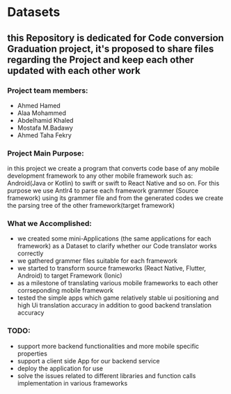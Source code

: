 # Datasets
## this Repository is dedicated for Code conversion Graduation project, it's proposed to share files regarding the Project and keep each other updated with each other work
### Project team members:
- Ahmed Hamed
- Alaa Mohammed 
- Abdelhamid Khaled
- Mostafa M.Badawy
- Ahmed Taha Fekry
### **Project Main Purpose**:
in this project we create a program that converts code base of any mobile development framework to any other mobile framework such as: Android(Java or Kotlin) to swift 
or swift to React Native and so on. For this purpose we use Antlr4 to parse each framework grammer (Source framework) using its grammer file and from the generated codes we create
the parsing tree of the other framework(target framework)

### What we Accomplished:
   - we created some mini-Applications (the same applications for each framework) as a Dataset to clarify whether our Code translator works correctly
   - we gathered grammer files suitable for each framework 
   - we started to transform source frameworks (React Native, Flutter, Android) to target Framework (Ionic)
   - as a milestone of translating various mobile frameworks to each other corrseponding mobile framework
   - tested the simple apps which game relatively stable ui positioning and high Ui translation accuracy in addition to good backend translation accuracy
   
### TODO:
   - support more backend functionalities and more mobile specific properties
   - support a client side App for our backend service
   - deploy the application for use
   - solve the issues related to different libraries and function calls implementation in various frameworks
 
